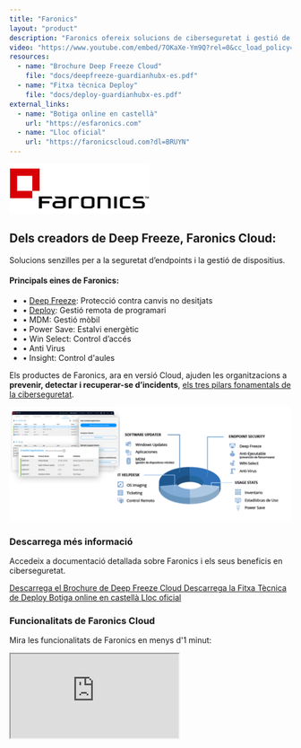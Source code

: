 ```yaml
---
title: "Faronics"
layout: "product"
description: "Faronics ofereix solucions de ciberseguretat i gestió de sistemes per protegir i administrar entorns informàtics de múltiples usuaris."
video: "https://www.youtube.com/embed/7OKaXe-Ym9Q?rel=0&cc_load_policy=0"
resources:
  - name: "Brochure Deep Freeze Cloud"
    file: "docs/deepfreeze-guardianhubx-es.pdf"
  - name: "Fitxa tècnica Deploy"
    file: "docs/deploy-guardianhubx-es.pdf"
external_links:
  - name: "Botiga online en castellà"
    url: "https://esfaronics.com"
  - name: "Lloc oficial"
    url: "https://faronicscloud.com?dl=BRUYN"
---
```


<section class="about mb-5 container">
  <div class="text-center">
    <img src="/img/faronics-logo.png" alt="Logo de Faronics" class="img-fluid mb-2" style="max-height: 100px;">
    <h2>Dels creadors de Deep Freeze, Faronics Cloud:</h2>
    <p>Solucions senzilles per a la seguretat d’endpoints i la gestió de dispositius.</p>
  </div>

  <div class="row mt-4 justify-content-center">
    <div class="col-md-8 ps-md-5">
      <h4 class="mb-4">Principals eines de Faronics:</h4>
      <ul class="list-unstyled">
        <li class="mb-2">• <a href="https://faronicscloud.com/ca/pages/congelar?dl=BRUYN">Deep Freeze</a>: Protecció contra canvis no desitjats</li>
        <li class="mb-2">• <a href="https://faronicscloud.com/ca/pages/actualitzador-de-software?dl=BRUYN">Deploy</a>: Gestió remota de programari</li>
        <li class="mb-2">• MDM: Gestió mòbil</li>
        <li class="mb-2">• Power Save: Estalvi energètic</li>
        <li class="mb-2">• Win Select: Control d’accés</li>
        <li class="mb-2">• Anti Virus</li>
        <li class="mb-2">• Insight: Control d'aules</li>
      </ul>

  <p class="mt-4">
    Els productes de Faronics, ara en versió Cloud, ajuden les organitzacions a <strong>prevenir, detectar i recuperar-se d’incidents</strong>, <a href="/ca/objectius-ciberseguretat/">els tres pilars fonamentals de la ciberseguretat</a>.
  </p>
</div>
  </div>
</section>

<div class="d-flex justify-content-center gap-4 flex-wrap my-4">
  <img src="img/faronics-screens.png" 
       class="img-fluid zoomable-image" 
       alt="Interfície de Deep Freeze" 
       onclick="openFullscreen(this)">
</div>

<section class="downloads mb-5 container text-center">
  <h3>Descarrega més informació</h3>
  <p>Accedeix a documentació detallada sobre Faronics i els seus beneficis en ciberseguretat.</p>
  <div class="d-flex justify-content-center gap-3 flex-wrap">
    <a href="/docs/deepfreeze-guardianhubx-es.pdf" class="btn btn-primary pdf-download" target="_blank">
      <i class="fas fa-file-pdf"></i> Descarrega el Brochure de Deep Freeze Cloud
    </a>
    <a href="/docs/deploy-guardianhubx-es.pdf" class="btn btn-primary pdf-download" target="_blank">
      <i class="fas fa-file-pdf"></i> Descarrega la Fitxa Tècnica de Deploy
    </a>
    <a href="https://esfaronics.com" class="btn btn-success" target="_blank">
      <i class="fas fa-globe"></i> Botiga online en castellà
    </a>
    <a href="https://faronicscloud.com?dl=BRUYN" class="btn btn-success" target="_blank">
      <i class="fas fa-globe"></i> Lloc oficial
    </a>
  </div>
</section>

<section class="solutions mb-5 container text-center">
  <h3>Funcionalitats de Faronics Cloud</h3>
  <p>Mira les funcionalitats de Faronics en menys d'1 minut:</p>
  <div class="ratio ratio-16x9">
    <iframe class="embed-responsive-item" src="https://www.youtube.com/embed/7OKaXe-Ym9Q?rel=0" allowfullscreen title="Vídeo explicatiu de Faronics"></iframe>
  </div>
</section>